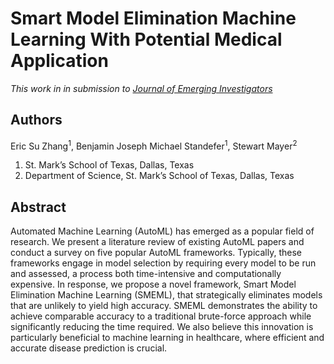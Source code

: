 # Smart Model Elimination Machine Learning With Potential Medical Application
*This work in in submission to [Journal of Emerging Investigators](https://emerginginvestigators.org/)*
## Authors
Eric Su Zhang<sup>1</sup>, Benjamin Joseph Michael Standefer<sup>1</sup>, Stewart Mayer<sup>2</sup>
1. St. Mark’s School of Texas, Dallas, Texas
2. Department of Science, St. Mark’s School of Texas, Dallas, Texas
## Abstract
Automated Machine Learning (AutoML) has emerged as a popular field of research. We present a literature review of existing AutoML papers and conduct a survey on five popular AutoML frameworks. Typically, these frameworks engage in model selection by requiring every model to be run and assessed, a process both time-intensive and computationally expensive. In response, we propose a novel framework, Smart Model Elimination Machine Learning (SMEML), that strategically eliminates models that are unlikely to yield high accuracy. SMEML demonstrates the ability to achieve comparable accuracy to a traditional brute-force approach while significantly reducing the time required. We also believe this innovation is particularly beneficial to machine learning in healthcare, where efficient and accurate disease prediction is crucial.
